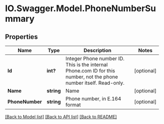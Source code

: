 # IO.Swagger.Model.PhoneNumberSummary
## Properties

Name | Type | Description | Notes
------------ | ------------- | ------------- | -------------
**Id** | **int?** | Integer Phone number ID. This is the internal Phone.com ID for this number, not the phone number itself. Read-only. | [optional] 
**Name** | **string** | Name | [optional] 
**PhoneNumber** | **string** | Phone number, in E.164 format | [optional] 

[[Back to Model list]](../README.md#documentation-for-models) [[Back to API list]](../README.md#documentation-for-api-endpoints) [[Back to README]](../README.md)

